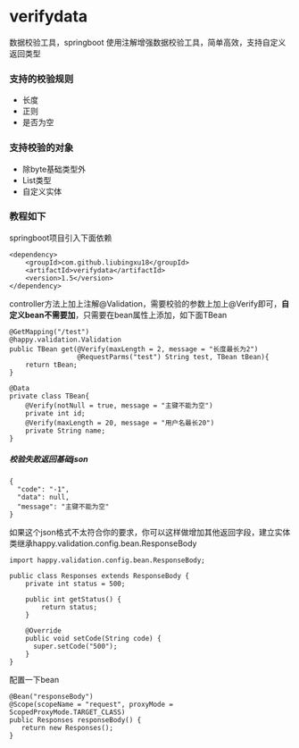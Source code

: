 # verifydata
数据校验工具，springboot 使用注解增强数据校验工具，简单高效，支持自定义返回类型
### 支持的校验规则

- 长度
- 正则
- 是否为空   

### 支持校验的对象   
- 除byte基础类型外
- List类型
- 自定义实体


### 教程如下
springboot项目引入下面依赖   
  
    <dependency>
        <groupId>com.github.liubingxu18</groupId>
        <artifactId>verifydata</artifactId>
        <version>1.5</version>
    </dependency>


controller方法上加上注解@Validation，需要校验的参数上加上@Verify即可，**自定义bean不需要加**，只需要在bean属性上添加，如下面TBean

    @GetMapping("/test")
    @happy.validation.Validation
    public TBean get(@Verify(maxLength = 2, message = "长度最长为2") 
                     @RequestParms("test") String test, TBean tBean){
        return tBean;
    }

    @Data
    private class TBean{
        @Verify(notNull = true, message = "主键不能为空")
        private int id;
        @Verify(maxLength = 20, message = "用户名最长20")
        private String name;
    }

##### 校验失败返回基础json

    {
      "code": "-1",
      "data": null,
      "message": "主键不能为空"
    }
  
  如果这个json格式不太符合你的要求，你可以这样做增加其他返回字段，建立实体类继承happy.validation.config.bean.ResponseBody
   
    import happy.validation.config.bean.ResponseBody;
    
    public class Responses extends ResponseBody {
    	private int status = 500;
    
	    public int getStatus() {
	    	return status;
	    }
    
	    @Override
	    public void setCode(String code) {
	      super.setCode("500");
	    }
    }

 配置一下bean

    @Bean("responseBody")
    @Scope(scopeName = "request", proxyMode = ScopedProxyMode.TARGET_CLASS)
    public Responses responseBody() {
       return new Responses();
    } 

